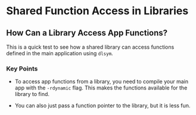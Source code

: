 # Shared Function Access in Libraries

## How Can a Library Access App Functions?

This is a quick test to see how a shared library can access functions defined in the main application using `dlsym`.

### Key Points

- To access app functions from a library, you need to compile your main app with the `-rdynamic` flag. This makes the functions available for the library to find.

- You can also just pass a function pointer to the library, but it is less fun.
